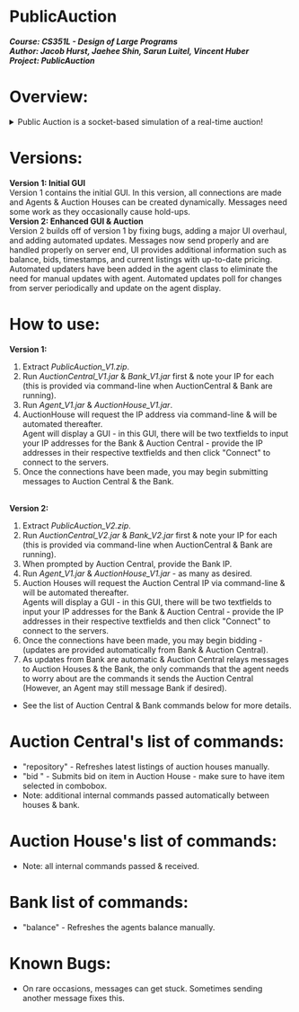 # PublicAuction
<b>***Course: CS351L - Design of Large Programs<br>
Author: Jacob Hurst, Jaehee Shin, Sarun Luitel, Vincent Huber<br>
Project: PublicAuction***</b><br>

# Overview:
<details>
<summary>Public Auction is a socket-based simulation of a real-time auction!</summary>
Agents are created/cleared dynamically as users connect/disconnect to the servers (Bank & AuctionCentral). Upon connecting, agent's are given a bank account with a private key & an initial deposit. From there, the Agent's connection to Auction Central is made & the agent may begin bidding when Auction Houses are opened. Auction Houses are created dynamically & exit when they no longer have items to sell. Auction Houses are registered & accessed via Auction Central. Auction Central (static @ known address) acts as a middle-man between the agent, the agent's bank, & the auction house by mitigating transactions & providing updates from houses. The Bank (static @ known address) opens agent bank accounts & accepts fund requests from auction central. <br>
</details>

# Versions:
<b>Version 1: Initial GUI </b><br>
Version 1 contains the initial GUI. In this version, all connections are made and Agents & Auction Houses can be created dynamically. Messages need some work as they occasionally cause hold-ups. <br>
<b>Version 2: Enhanced GUI & Auction </b><br>
Version 2 builds off of version 1 by fixing bugs, adding a major UI overhaul, and adding automated updates. Messages now send properly and are handled properly on server end, UI provides additional information such as balance, bids, timestamps, and current listings with up-to-date pricing. Automated updaters have been added in the agent class to eliminate the need for manual updates with agent. Automated updates poll for changes from server periodically and update on the agent display. <br>

# How to use:
<b>Version 1:</b><br>
1) Extract *PublicAuction_V1.zip*. <br>
2) Run *AuctionCentral_V1.jar* & *Bank_V1.jar* first & note your IP for each (this is provided via command-line when AuctionCentral & Bank are running). <br>
3) Run *Agent_V1.jar* & *AuctionHouse_V1.jar*. <br>
4) AuctionHouse will request the IP address via command-line & will be automated thereafter. <br>
Agent will display a GUI - in this GUI, there will be two textfields to input your IP addresses for the Bank & Auction Central - provide the IP addresses in their respective textfields and then click "Connect" to connect to the servers. <br>
5) Once the connections have been made, you may begin submitting messages to Auction Central & the Bank.<br><br>

<b>Version 2:</b><br>
1) Extract *PublicAuction_V2.zip*. <br>
2) Run *AuctionCentral_V2.jar* & *Bank_V2.jar* first & note your IP for each (this is provided via command-line when AuctionCentral & Bank are running). <br>
3) When prompted by Auction Central, provide the Bank IP.
4) Run *Agent_V1.jar* & *AuctionHouse_V1.jar* - as many as desired. <br>
4) Auction Houses will request the Auction Central IP via command-line & will be automated thereafter. <br>
Agents will display a GUI - in this GUI, there will be two textfields to input your IP addresses for the Bank & Auction Central - provide the IP addresses in their respective textfields and then click "Connect" to connect to the servers. <br>
5) Once the connections have been made, you may begin bidding - (updates are provided automatically from Bank & Auction Central). <br>
6) As updates from Bank are automatic & Auction Central relays messages to Auction Houses & the Bank, the only commands that the agent needs to worry about are the commands it sends the Auction Central (However, an Agent may still message Bank if desired). <br>
* See the list of Auction Central & Bank commands below for more details. <br>

# Auction Central's list of commands:
* "repository" - Refreshes latest listings of auction houses manually. <br>
* "bid <amount>" - Submits bid on item in Auction House - make sure to have item selected in combobox. <br>
* Note: additional internal commands passed automatically between houses & bank. <br>

# Auction House's list of commands:
* Note: all internal commands passed & received.

# Bank list of commands:
* "balance" - Refreshes the agents balance manually.

# Known Bugs:
* On rare occasions, messages can get stuck. Sometimes sending another message fixes this.
